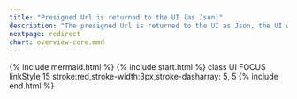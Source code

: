 ```yaml
---
title: "Presigned Url is returned to the UI (as Json)"
description: "The presigned Url is returned to the UI as Json, the UI will redirect the browser to the presigned URL"
nextpage: redirect
chart: overview-core.mmd
---
```

{% include mermaid.html %}
{% include start.html %}
  class UI FOCUS
  linkStyle 15 stroke:red,stroke-width:3px,stroke-dasharray: 5, 5
{% include end.html %}
